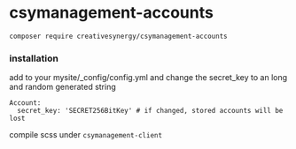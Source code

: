 # csymanagement-accounts

```composer require creativesynergy/csymanagement-accounts```

### installation

add to your mysite/_config/config.yml and change the secret_key to an long and random generated string

```
Account:
  secret_key: 'SECRET256BitKey' # if changed, stored accounts will be lost
```

compile scss under ```csymanagement-client```